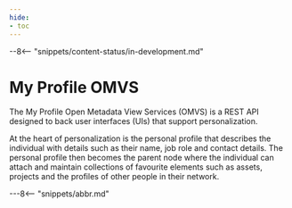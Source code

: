 ```yaml
---
hide:
- toc
---
```


<!-- SPDX-License-Identifier: CC-BY-4.0 -->
<!-- Copyright Contributors to the Egeria project. -->

--8<-- "snippets/content-status/in-development.md"

# My Profile OMVS

The My Profile Open Metadata View Services (OMVS) is a REST API designed to back user interfaces (UIs) that support personalization.

At the heart of personalization is the personal profile that describes the individual with details such as their name, job role and contact details.  The personal profile then becomes the parent node where the individual can attach and maintain collections of favourite elements such as assets, projects and the profiles of other people in their network.





---8<-- "snippets/abbr.md"






